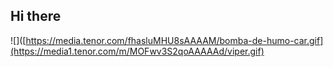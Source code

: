 ## Hi there
![]([https://media.tenor.com/fhasluMHU8sAAAAM/bomba-de-humo-car.gif](https://media1.tenor.com/m/MOFwv3S2qoAAAAAd/viper.gif)
